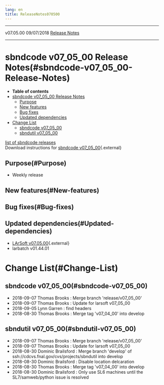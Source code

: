 ```yaml
---
lang: en
title: ReleaseNotes070500
---
```


  ----------- ------------ -- -- ------------------------------------------------------
  v07.05.00   09/07/2018         [Release Notes](ReleaseNotes070500.html)
  ----------- ------------ -- -- ------------------------------------------------------



sbndcode v07\_05\_00 Release Notes(#sbndcode-v07_05_00-Release-Notes)
======================================================================================

-   **Table of contents**
-   [sbndcode v07\_05\_00 Release
    Notes](#sbndcode-v07_05_00-Release-Notes)
    -   [Purpose](#Purpose)
    -   [New features](#New-features)
    -   [Bug fixes](#Bug-fixes)
    -   [Updated dependencies](#Updated-dependencies)
-   [Change List](#Change-List)
    -   [sbndcode v07\_05\_00](#sbndcode-v07_05_00)
    -   [sbndutil v07\_05\_00](#sbndutil-v07_05_00)

[list of sbndcode
releases](List_of_SBND_code_releases.html)\
Download instructions for [sbndcode
v07\_05\_00](http://scisoft.fnal.gov/scisoft/bundles/sbnd/v07_05_00/sbndcode-v07_05_00.html){.external}



Purpose(#Purpose)
----------------------------------

-   Weekly release



New features(#New-features)
--------------------------------------------



Bug fixes(#Bug-fixes)
--------------------------------------



Updated dependencies(#Updated-dependencies)
------------------------------------------------------------

-   [LArSoft
    v07.05.00](https://cdcvs.fnal.gov/redmine/projects/larsoft/wiki/ReleaseNotes070500){.external}
-   larbatch v01.44.01



Change List(#Change-List)
==========================================



sbndcode v07\_05\_00(#sbndcode-v07_05_00)
----------------------------------------------------------

-   2018-09-07 Thomas Brooks : Merge branch \'release/v07\_05\_00\'
-   2018-09-07 Thomas Brooks : Update for larsoft v07\_05\_00
-   2018-09-05 Lynn Garren : find headers
-   2018-08-30 Thomas Brooks : Merge tag \'v07\_04\_00\' into develop



sbndutil v07\_05\_00(#sbndutil-v07_05_00)
----------------------------------------------------------

-   2018-09-07 Thomas Brooks : Merge branch \'release/v07\_05\_00\'
-   2018-09-07 Thomas Brooks : Update for larsoft v07\_05\_00
-   2018-08-30 Dominic Brailsford : Merge branch \'develop\' of
    ssh://cdcvs.fnal.gov/cvs/projects/sbndutil into develop
-   2018-08-30 Dominic Brailsford : Disable location delcaration
-   2018-08-30 Thomas Brooks : Merge tag \'v07\_04\_00\' into develop
-   2018-08-30 Dominic Brailsford : Only use SL6 machines until the
    SL7/samweb/python issue is resolved
